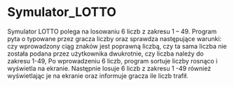 # Symulator_LOTTO

Symulator LOTTO polega na losowaniu 6 liczb z zakresu 1 – 49. Program pyta o typowane przez gracza liczby 
oraz sprawdza następujące warunki:
czy wprowadzony ciąg znaków jest poprawną liczbą, 
czy ta sama liczba nie została podana przez użytkownika dwukrotnie,
czy liczba należy do zakresu 1-49,
Po wprowadzeniu 6 liczb, program sortuje liczby rosnąco i wyświetla na ekranie. 
Następnie losuje 6 liczb z zakresu 1 -49 również wyświetlając je na ekranie oraz informuje gracza ile liczb trafił.